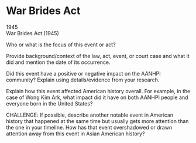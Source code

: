 # War Brides Act

1945  
War Brides Act (1945)

Who or what is the focus of this event or act? 



Provide background/context of the law, act, event, or court case and what it did and mention the date of its occurrence.



Did this event have a positive or negative impact on the AANHPI community?
Explain using details/evidence from your research.



Explain how this event affected American history overall. 
For example, in the case of Wong Kim Ark, what impact did it have on both AANHPI people and everyone born in the United States?



CHALLENGE:
If possible, describe another notable event in American history that happened at the same time but usually gets more attention than the one in your timeline. How has that event overshadowed or drawn attention away from this event in Asian American history?

